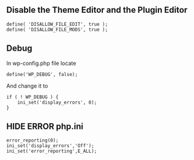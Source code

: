 ## Disable the Theme Editor and the Plugin Editor
```
define( 'DISALLOW_FILE_EDIT', true );
define( 'DISALLOW_FILE_MODS', true );
```

## Debug 
In wp-config.php file locate 
```
define('WP_DEBUG', false);
```

And change it to 


```
if ( ! WP_DEBUG ) {
	ini_set('display_errors', 0);
}
```

## HIDE ERROR php.ini 

```
error_reporting(0);
ini_set('display_errors','Off');
ini_set('error_reporting',E_ALL);
```
